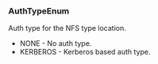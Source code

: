 ### AuthTypeEnum
Auth type for the NFS type location.

- NONE - No auth type.
- KERBEROS - Kerberos based auth type.
